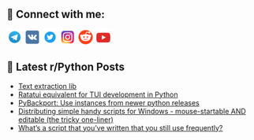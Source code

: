 ## 🔎 Connect with me:
[<img src="https://github.com/bullbesh/bullbesh/blob/main/images/Telegram.png" width="32" height="32" />](https://t.me/bullbesh)
[<img src="https://github.com/bullbesh/bullbesh/blob/main/images/VK.png" width="32" height="32" />](https://vk.com/bullbesh)
[<img src="https://github.com/bullbesh/bullbesh/blob/main/images/Twitter.png" width="32" height="32" />](https://twitter.com/bullbesh1)
[<img src="https://github.com/bullbesh/bullbesh/blob/main/images/Instagram.png" width="32" height="32" />](https://www.instagram.com/bullbesh)
[<img src="https://github.com/bullbesh/bullbesh/blob/main/images/Reddit.png" width="32" height="32" />](https://www.reddit.com/user/bullbesh)
[<img src="https://github.com/bullbesh/bullbesh/blob/main/images/YouTube.png" width="32" height="32" />](https://www.youtube.com/channel/UCtfjRs6uzgq5mfm8S06WTcg)

## 📕 Latest r/Python Posts
<!-- BLOG-POST-LIST:START -->
- [Text extraction lib](https://www.reddit.com/r/Python/comments/1bmj870/text_extraction_lib/)
- [Ratatui equivalent for TUI development in Python](https://www.reddit.com/r/Python/comments/1bmg12d/ratatui_equivalent_for_tui_development_in_python/)
- [PyBackport: Use instances from newer python releases](https://www.reddit.com/r/Python/comments/1bmg0hn/pybackport_use_instances_from_newer_python/)
- [Distributing simple handy scripts for Windows - mouse-startable AND editable &lpar;the tricky one-liner&rpar;](https://www.reddit.com/r/Python/comments/1bmc972/distributing_simple_handy_scripts_for_windows/)
- [What’s a script that you’ve written that you still use frequently?](https://www.reddit.com/r/Python/comments/1bm7xq4/whats_a_script_that_youve_written_that_you_still/)
<!-- BLOG-POST-LIST:END -->
